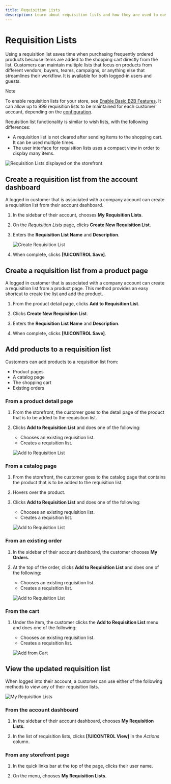 ```yaml
---
title: Requisition Lists
description: Learn about requisition lists and how they are used to easily add frequently ordered products to the shopping cart.
---
```

# Requisition Lists

Using a requisition list saves time when purchasing frequently ordered products because items are added to the shopping cart directly from the list. Customers can maintain multiple lists that focus on products from different vendors, buyers, teams, campaigns, or anything else that streamlines their workflow. It is available for both logged-in users and guests.

>[!NOTE]
>
>To enable requisition lists for your store, see [Enable Basic B2B Features](enable-basic-features.md). It can allow up to 999 requisition lists to be maintained for each customer account, depending on the [configuration](https://docs.magento.com/user-guide/configuration/customers/requisition-lists.html).

Requisition list functionality is similar to wish lists, with the following differences:

- A requisition list is not cleared after sending items to the shopping cart. It can be used multiple times.
- The user interface for requisition lists uses a compact view in order to display many items.

![Requisition Lists displayed on the storefront](./assets/account-dashboard-my-requisition-lists.png)<!-- zoom -->

## Create a requisition list from the account dashboard

A logged in customer that is associated with a company account can create a requisition list from their account dashboard.

1. In the sidebar of their account, chooses **My Requisition Lists**.

1. On the _Requisition Lists_ page, clicks **Create New Requisition List**.

1. Enters the **Requisition List Name** and **Description**.

   ![Create Requisition List](./assets/requisition-list-create.png)<!-- zoom -->

1. When complete, clicks **[!UICONTROL Save]**.

## Create a requisition list from a product page

A logged in customer that is associated with a company account can create a requisition list from a product page. This method provides an easy shortcut to create the list and add the product.

1. From the product detail page, clicks **Add to Requisition List**.

1. Clicks **Create New Requisition List**.

1. Enters the **Requisition List Name** and **Description**.

1. When complete, clicks **[!UICONTROL Save]**.

## Add products to a requisition list

Customers can add products to a requisition list from:

- Product pages
- A catalog page
- The shopping cart
- Existing orders

### From a product detail page

1. From the storefront, the customer goes to the detail page of the product that is to be added to the requisition list.

1. Clicks **Add to Requisition List** and does one of the following:

   - Chooses an existing requisition list.
   - Creates a requisition list.

   ![Add to Requisition List](./assets/requisition-list-product-detail.png)<!-- zoom -->

### From a catalog page

1. From the storefront, the customer goes to the catalog page that contains the product that is to be added to the requisition list.

1. Hovers over the product.

1. Clicks **Add to Requisition List** and does one of the following:

   - Chooses an existing requisition list.
   - Creates a requisition list.

   ![Add to Requisition List](./assets/requisition-list-add-product.png)<!-- zoom -->

### From an existing order

1. In the sidebar of their account dashboard, the customer chooses **My Orders**.

1. At the top of the order, clicks **Add to Requisition List** and does one of the following:

   - Chooses an existing requisition list.
   - Creates a requisition list.

   ![Add to Requisition List](./assets/requisition-list-add-from-order.png)<!-- zoom -->

### From the cart

1. Under the item, the customer clicks the **Add to Requisition List** menu and does one of the following:

   - Chooses an existing requisition list.
   - Creates a requisition list.

   ![Add from Cart](./assets/requisition-list-add-from-cart.png)<!-- zoom -->

## View the updated requisition list

When logged into their account, a customer can use either of the following methods to view any of their requisition lists.

![My Requisition Lists](./assets/requisition-lists-menu-select-storefront.png)<!-- zoom -->

### From the account dashboard

1. In the sidebar of their account dashboard, chooses **My Requisition Lists**.

1. In the list of requisition lists, clicks **[!UICONTROL View]** in the _Actions_ column.

### From any storefront page

1. In the quick links bar at the top of the page, clicks their user name.

1. On the menu, chooses **My Requisition Lists**.
    